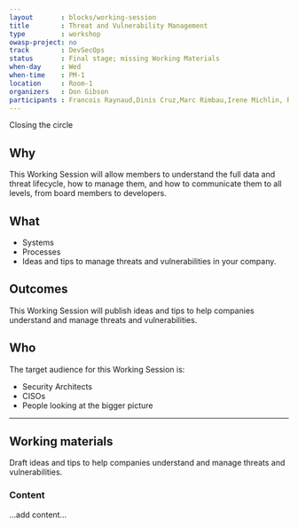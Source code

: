 ```yaml
---
layout       : blocks/working-session
title        : Threat and Vulnerability Management
type         : workshop
owasp-project: no
track        : DevSecOps
status       : Final stage; missing Working Materials
when-day     : Wed
when-time    : PM-1
location     : Room-1
organizers   : Don Gibson
participants : Francois Raynaud,Dinis Cruz,Marc Rimbau,Irene Michlin, Robert Morschel, Timo Pagel
---
```


Closing the circle

## Why

This Working Session will allow members to understand the full data and threat lifecycle, how to manage them, and how to communicate them to all levels, from board members to developers.

## What

- Systems
- Processes
- Ideas and tips to manage threats and vulnerabilities in your company.

## Outcomes

This Working Session will publish ideas and tips to help companies understand and manage threats and vulnerabilities.

## Who

The target audience for this Working Session is:

- Security Architects
- CISOs
- People looking at the bigger picture

--- 

## Working materials

Draft ideas and tips to help companies understand and manage threats and vulnerabilities. 

### Content

...add content...
